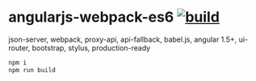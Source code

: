 # angularjs-webpack-es6 [![build](https://travis-ci.org/daggerok/angularjs.svg?branch=angularjs-webpack-es6)](https://travis-ci.org/daggerok/angularjs)

json-server, webpack, proxy-api, api-fallback, babel.js, angular 1.5+, ui-router, bootstrap, stylus, production-ready

```bash
npm i
npm run build
```

<!--**ps: do not run `npm test` with other node processes running (they will be killed after test)**-->
